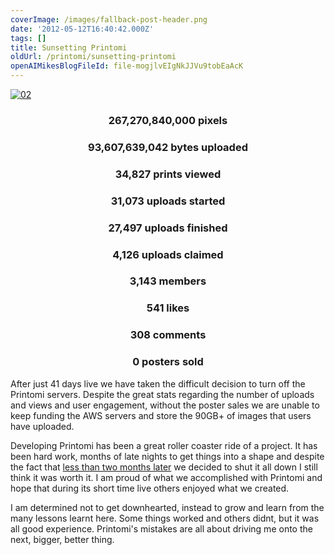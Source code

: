 ```yaml
---
coverImage: /images/fallback-post-header.png
date: '2012-05-12T16:40:42.000Z'
tags: []
title: Sunsetting Printomi
oldUrl: /printomi/sunsetting-printomi
openAIMikesBlogFileId: file-mogjlvEIgNkJJVu9tobEaAcK
---
```


[![](/wp-content/uploads/2012/05/02.png "02")](/wp-content/uploads/2012/05/02.png)

<div style="text-align: center;">

### **267,270,840,000** pixels

### **93,607,639,042** bytes uploaded

### **34,827** prints viewed

### **31,073** uploads started

### **27,497** uploads finished

### **4,126** uploads claimed

### **3,143** members

### **541** likes

### **308** comments

### **0** posters sold

<!-- more -->
</div>

After just 41 days live we have taken the difficult decision to turn off the Printomi servers. Despite the great stats regarding the number of uploads and views and user engagement, without the poster sales we are unable to keep funding the AWS servers and store the 90GB+ of images that users have uploaded.

Developing Printomi has been a great roller coaster ride of a project. It has been hard work, months of late nights to get things into a shape and despite the fact that [less than two months later](/posts/introducing-printomi/) we decided to shut it all down I still think it was worth it. I am proud of what we accomplished with Printomi and hope that during its short time live others enjoyed what we created.

I am determined not to get downhearted, instead to grow and learn from the many lessons learnt here. Some things worked and others didnt, but it was all good experience. Printomi's mistakes are all about driving me onto the next, bigger, better thing.

